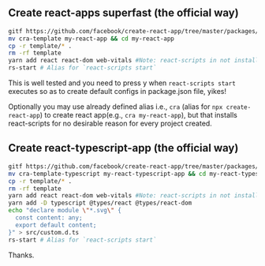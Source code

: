 ## Create react-apps superfast (the official way)

```bash
gitf https://github.com/facebook/create-react-app/tree/master/packages/cra-template
mv cra-template my-react-app && cd my-react-app
cp -r template/* .
rm -rf template
yarn add react react-dom web-vitals #Note: react-scripts in not installed but you should have it installed globally, yikes!
rs-start # Alias for `react-scripts start`
```

This is well tested and you need to press y when `react-scripts start` executes so as to create default configs in package.json file, yikes!

Optionally you may use already defined alias i.e., `cra` (alias for `npx create-react-app`) to create react app(e.g., `cra my-react-app`), but that installs react-scripts for no desirable reason for every project created.

## Create react-typescript-app (the official way)

```bash
gitf https://github.com/facebook/create-react-app/tree/master/packages/cra-template-typescript
mv cra-template-typescript my-react-typescript-app && cd my-react-typescript-app
cp -r template/* .
rm -rf template
yarn add react react-dom web-vitals #Note: react-scripts in not installed but you should have it installed globally, yikes!
yarn add -D typescript @types/react @types/react-dom
echo "declare module \"*.svg\" {
  const content: any;
  export default content;
}" > src/custom.d.ts
rs-start # Alias for `react-scripts start`
```

Thanks.
